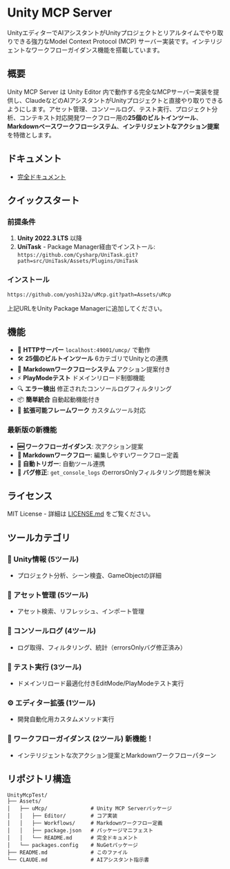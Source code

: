 # Unity MCP Server

UnityエディターでAIアシスタントがUnityプロジェクトとリアルタイムでやり取りできる強力なModel Context Protocol (MCP) サーバー実装です。インテリジェントなワークフローガイダンス機能を搭載しています。

## 概要

Unity MCP Server は Unity Editor 内で動作する完全なMCPサーバー実装を提供し、ClaudeなどのAIアシスタントがUnityプロジェクトと直接やり取りできるようにします。アセット管理、コンソールログ、テスト実行、プロジェクト分析、コンテキスト対応開発ワークフロー用の**25個のビルトインツール**、**Markdownベースワークフローシステム**、**インテリジェントなアクション提案**を特徴とします。

## ドキュメント

- [完全ドキュメント](Assets/uMcp/README.md)

## クイックスタート

### 前提条件

1. **Unity 2022.3 LTS** 以降
2. **UniTask** - Package Manager経由でインストール: `https://github.com/Cysharp/UniTask.git?path=src/UniTask/Assets/Plugins/UniTask`

### インストール

```
https://github.com/yoshi32a/uMcp.git?path=Assets/uMcp
```

上記URLをUnity Package Managerに追加してください。

## 機能

- 🚀 **HTTPサーバー** `localhost:49001/umcp/` で動作
- 🛠️ **25個のビルトインツール** 6カテゴリでUnityとの連携
- 🧠 **Markdownワークフローシステム** アクション提案付き
- ⚡ **PlayModeテスト** ドメインリロード制御機能
- 🔍 **エラー検出** 修正されたコンソールログフィルタリング
- 📦 **簡単統合** 自動起動機能付き
- 🔧 **拡張可能フレームワーク** カスタムツール対応

### 最新版の新機能
- **🆕 ワークフローガイダンス**: 次アクション提案
- **📝 Markdownワークフロー**: 編集しやすいワークフロー定義
- **🎯 自動トリガー**: 自動ツール連携
- **🐛 バグ修正**: `get_console_logs` のerrorsOnlyフィルタリング問題を解決

## ライセンス

MIT License - 詳細は [LICENSE.md](LICENSE.md) をご覧ください。

## ツールカテゴリ

### 🎯 Unity情報 (5ツール)
- プロジェクト分析、シーン検査、GameObjectの詳細

### 📁 アセット管理 (5ツール)  
- アセット検索、リフレッシュ、インポート管理

### 🐛 コンソールログ (4ツール)
- ログ取得、フィルタリング、統計（errorsOnlyバグ修正済み）

### 🧪 テスト実行 (3ツール)
- ドメインリロード最適化付きEditMode/PlayModeテスト実行

### ⚙️ エディター拡張 (1ツール)
- 開発自動化用カスタムメソッド実行

### 🧠 ワークフローガイダンス (2ツール) **新機能！**
- インテリジェントな次アクション提案とMarkdownワークフローパターン

## リポジトリ構造

```
UnityMcpTest/
├── Assets/
│   ├── uMcp/              # Unity MCP Serverパッケージ
│   │   ├── Editor/        # コア実装
│   │   ├── Workflows/     # Markdownワークフロー定義
│   │   ├── package.json   # パッケージマニフェスト
│   │   └── README.md      # 完全ドキュメント
│   └── packages.config    # NuGetパッケージ
├── README.md              # このファイル
└── CLAUDE.md              # AIアシスタント指示書
```
